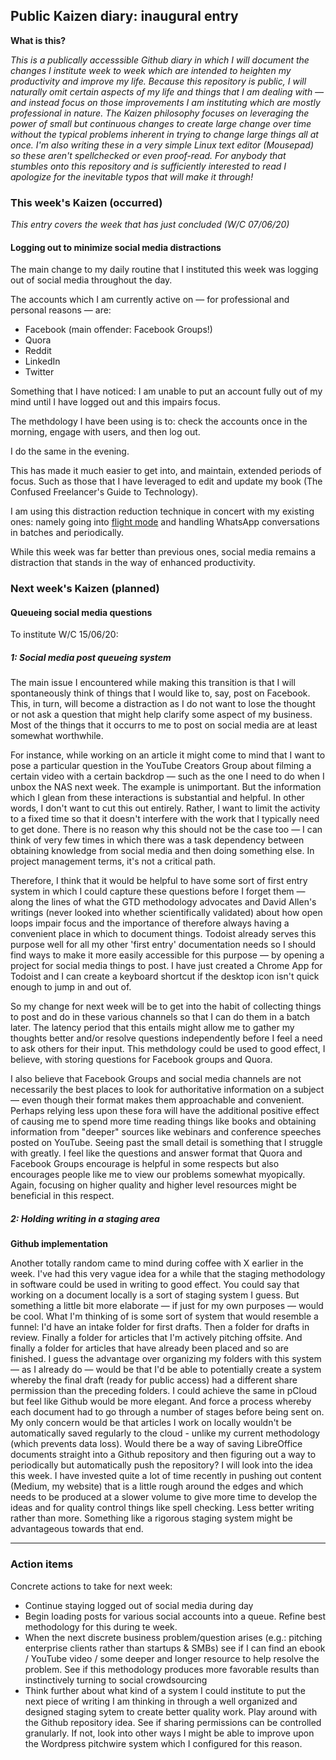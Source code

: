 ## Public Kaizen diary: inaugural entry

**What is this?**

*This is a publically accesssible Github diary in which I will document the changes I institute week to week which are intended to heighten my productivity and improve my life. Because this repository is public, I will naturally omit certain aspects of my life and things that I am dealing with — and instead focus on those improvements I am instituting which are mostly professional in nature. The Kaizen philosophy focuses on leveraging the power of small but continuous changes to create large change over time without the typical problems inherent in trying to change large things all at once. I'm also writing these in a very simple Linux text editor (Mousepad) so these aren't spellchecked or even proof-read. For anybody that stumbles onto this repository and is sufficiently interested to read I apologize for the inevitable typos that will make it through!*

### This week's Kaizen (occurred)

*This entry covers the week that has just concluded (W/C 07/06/20)*

#### Logging out to minimize social media distractions

The main change to my daily routine that I instituted this week was logging out of social media throughout the day.

The accounts which I am currently active on — for professional and personal reasons — are:

- Facebook (main offender: Facebook Groups!)
- Quora
- Reddit
- LinkedIn
- Twitter

Something that I have noticed: I am unable to put an account fully out of my mind until I have logged out and this impairs focus.

The methdology I have been using is to: check the accounts once in the morning, engage with users, and then log out.

I do the same in the evening.

This has made it much easier to get into, and maintain, extended periods of focus. Such as those that I have leveraged to edit and update my book (The Confused Freelancer's Guide to Technology).

I am using this distraction reduction technique in concert with my existing ones: namely going into [flight mode](https://www.danielrosehill.co.il/myblog/why-flight-mode-has-been-my-best-productivity-enhancing-intervention-to-date/) and handling WhatsApp conversations in batches and periodically. 

While this week was far better than previous ones, social media remains a distraction that stands in the way of enhanced productivity. 


### Next week's Kaizen (planned)

#### Queueing social media questions

To institute W/C 15/06/20:

##### 1: Social media post queueing system

The main issue I encountered while making this transition is that I will spontaneously think of things that I would like to, say, post on Facebook. This, in turn, will become a distraction as I do not want to lose the thought or not ask a question that might help clarify some aspect of my business. Most of the things that it occurrs to me to post on social media are at least somewhat worthwhile.

For instance, while working on an article it might come to mind that I want to pose a particular question in the YouTube Creators Group about filming a certain video with a certain backdrop — such as the one I need to do when I unbox the NAS next week. The example is unimportant. But the information which I glean from these interactions is substantial and helpful. In other words, I don't want to cut this out entirely. Rather, I want to limit the activity to a fixed time so that it doesn't interfere with the work that I typically need to get done. There is no reason why this should not be the case too — I can think of very few times in which there was a task dependency between obtaining knowledge from social media and then doing something else. In project management terms, it's not a critical path.

Therefore, I think that it would be helpful to have some sort of first entry system in which I could capture these questions before I forget them — along the lines of what the GTD methodology advocates and David Allen's writings (never looked into whether scientifically validated) about how open loops impair focus and the importance of therefore always having a convenient place in which to document things. Todoist already serves this purpose well for all my other 'first entry' documentation needs so I should find ways to make it more easily accessible for this purpose — by opening a project for social media things to post. I have just created a Chrome App for Todoist and I can create a keyboard shortcut if the desktop icon isn't quick enough to jump in and out of.

So my change for next week will be to get into the habit of collecting things to post and do in these various channels so that I can do them in a batch later. The latency period that this entails might allow me to gather my thoughts better and/or resolve questions independently before I feel a need to ask others for their input. This methdology could be used to good effect, I believe, with storing questions for Facebook groups and Quora.

I also believe that Facebook Groups and social media channels are not necessarily the best places to look for authoritative information on a subject — even though their format makes them approachable and convenient. Perhaps relying less upon these fora will have the additional positive effect of causing me to spend more time reading things like books and obtaining information from "deeper" sources like webinars and conference speeches posted on YouTube. Seeing past the small detail is something that I struggle with greatly. I feel like the questions and answer format that Quora and Facebook Groups encourage is helpful in some respects but also encourages people like me to view our problems somewhat myopically. Again, focusing on higher quality and higher level resources might be beneficial in this respect. 


##### 2: Holding writing in a staging area


**Github implementation**

Another totally random came to mind during coffee with X earlier in the week. I've had this very vague idea for a while that the staging methodology in software could be used in writing to good effect. You could say that working on a document locally is a sort of staging system I guess. But something a little bit more elaborate — if just for my own purposes — would be cool. What I'm thinking of is some sort of system that would resemble a funnel: I'd have an intake folder for first drafts. Then a folder for drafts in review. Finally a folder for articles that I'm actively pitching offsite. And finally a folder for articles that have already been placed and so are finished. I guess the advantage over organizing my folders with this system — as I already do — would be that I'd be able to potentially create a system whereby the final draft (ready for public access) had a different share permission than the preceding folders. I could achieve the same in pCloud but feel like Github would be more elegant. And force a process whereby each document had to go through a number of stages before being sent on. My only concern would be that articles I work on locally wouldn't be automatically saved regularly to the cloud - unlike my current methodology (which prevents data loss). Would there be a way of saving LibreOffice documents straight into a Github repository and then figuring out a way to periodically but automatically push the repository? I will look into the idea this week. I have invested quite a lot of time recently in pushing out content (Medium, my website) that is a little rough around the edges and which needs to be produced at a slower volume to give more time to develop the ideas and for quality control things like spell checking. Less better writing rather than more. Something like a rigorous staging system might be advantageous towards that end. 

<hr>


### Action items

Concrete actions to take for next week:

- Continue staying logged out of social media during day
- Begin loading posts for various social accounts into a queue. Refine best methodology for this during te week.
- When the next discrete business problem/question arises (e.g.: pitching enterprise clients rather than startups & SMBs) see if I can find an ebook / YouTube video / some deeper and longer resource to help resolve the problem. See if this methodology produces more favorable results than instinctively turning to social crowdsourcing
- Think further about what kind of a system I could institute to put the next piece of writing I am thinking in through a well organized and designed staging sytem to create better quality work. Play around with the Github repository idea. See if sharing permissions can be controlled granularly. If not, look into other ways I might be able to improve upon the Wordpress pitchwire system which I configured for this reason.






